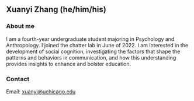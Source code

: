 ## Xuanyi Zhang (he/him/his)

### About me

I am a fourth-year undergraduate student majoring in Psychology and Anthropology. I joined the chatter lab in June of 2022. I am interested in the development of social cognition, investigating the factors that shape the patterns and behaviors in communication, and how this understanding provides insights to enhance and bolster education.

### Contact 
Email: xuanyi@uchicago.edu
